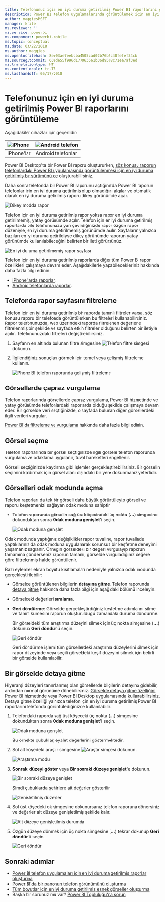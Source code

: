 ```yaml
---
title: Telefonunuz için en iyi duruma getirilmiş Power BI raporlarını görüntüleme
description: Power BI telefon uygulamalarında görüntülemek için en iyi duruma getirilmiş rapor sayfalarıyla etkileşim kurma hakkında bilgi edinin.
author: maggiesMSFT
manager: kfile
ms.reviewer: ''
ms.service: powerbi
ms.component: powerbi-mobile
ms.topic: conceptual
ms.date: 03/22/2018
ms.author: maggies
ms.openlocfilehash: 8ec03ae7eebcba4505cad02b76b9c48fefef34cb
ms.sourcegitcommit: 638de55f996d177063561b36d95c8c71ea7af3ed
ms.translationtype: HT
ms.contentlocale: tr-TR
ms.lasthandoff: 05/17/2018
---
```

# <a name="view-power-bi-reports-optimized-for-your-phone"></a>Telefonunuz için en iyi duruma getirilmiş Power BI raporlarını görüntüleme

Aşağıdakiler cihazlar için geçerlidir:

| ![iPhone](media/mobile-apps-view-phone-report/ios-logo-40-px.png) | ![Android telefon](media/mobile-apps-view-phone-report/android-logo-40-px.png) |
|:--- |:--- |
| iPhone'lar |Android telefonlar |

Power BI Desktop'ta bir Power BI raporu oluştururken, [söz konusu raporun telefonlardaki Power BI uygulamasında görüntülenmesi için en iyi duruma getirilmiş bir sürümünü de](desktop-create-phone-report.md) oluşturabilirsiniz.

Daha sonra telefonda bir Power BI raporunu açtığınızda Power BI raporun telefonlar için en iyi duruma getirilmiş olup olmadığını algılar ve otomatik olarak en iyi duruma getirilmiş raporu dikey görünümde açar.

![Dikey modda rapor](media/mobile-apps-view-phone-report/07-power-bi-phone-report-portrait.png)

Telefon için en iyi duruma getirilmiş rapor yoksa rapor en iyi duruma getirilmemiş, yatay görünümde açılır. Telefon için en iyi duruma getirilmiş raporlarda bile telefonunuzu yan çevirdiğinizde rapor özgün rapor düzeniyle, en iyi duruma getirilmemiş görünümde açılır. Sayfaların yalnızca bazıları en iyi duruma getirildiyse dikey görünümde raporun yatay görünümde kullanılabileceğini belirten bir ileti görürsünüz.

![En iyi duruma getirilmemiş rapor sayfası](media/mobile-apps-view-phone-report/06-power-bi-phone-report-page-not-optimized.png)

Telefon için en iyi duruma getirilmiş raporlarda diğer tüm Power BI rapor özellikleri çalışmaya devam eder. Aşağıdakilerle yapabilecekleriniz hakkında daha fazla bilgi edinin:

* [iPhone'larda raporlar](mobile-reports-in-the-mobile-apps.md). 
* [Android telefonlarda raporlar](mobile-reports-in-the-mobile-apps.md).

## <a name="filter-the-report-page-on-a-phone"></a>Telefonda rapor sayfasını filtreleme
Telefon için en iyi duruma getirilmiş bir raporda tanımlı filtreler varsa, söz konusu raporu bir telefonda görüntülerken bu filtreleri kullanabilirsiniz. Rapor telefonunuzda, web üzerindeki raporda filtrelenen değerlerle filtrelenmiş bir şekilde ve sayfada etkin filtreler olduğunu belirten bir iletiyle açılır. Telefonunuzdaki filtreleri değiştirebilirsiniz.

1. Sayfanın en altında bulunan filtre simgesine ![Telefon filtre simgesi](media/mobile-apps-view-phone-report/power-bi-phone-filter-icon.png) dokunun. 
2. İlgilendiğiniz sonuçları görmek için temel veya gelişmiş filtreleme kullanın.
   
    ![Phone BI telefon raporunda gelişmiş filtreleme](media/mobile-apps-view-phone-report/power-bi-iphone-advanced-filter-toronto.gif)

## <a name="cross-highlight-visuals"></a>Görsellerde çapraz vurgulama
Telefon raporlarında görsellerde çapraz vurgulama, Power BI hizmetinde ve yatay görünümde telefonlardaki raporlarda olduğu şekilde çalışmaya devam eder. Bir görselde veri seçtiğinizde, o sayfada bulunan diğer görsellerdeki ilgili verileri vurgular.

[Power BI'da filtreleme ve vurgulama](power-bi-reports-filters-and-highlighting.md) hakkında daha fazla bilgi edinin.

## <a name="select-visuals"></a>Görsel seçme
Telefon raporlarında bir görsel seçtiğinizde ilgili görsele telefon raporunda vurgulama ve odaklama uygulanır, tuval hareketleri engellenir.

Görseli seçtiğinizde kaydırma gibi işlemler gerçekleştirebilirsiniz. Bir görselin seçimini kaldırmak için görsel alanı dışındaki bir yere dokunmanız yeterlidir.

## <a name="open-visuals-in-focus-mode"></a>Görselleri odak modunda açma
Telefon raporları da tek bir görseli daha büyük görüntüleyip görseli ve raporu keşfetmenizi sağlayan odak moduna sahiptir.

* Telefon raporunda görselin sağ üst köşesindeki üç nokta (**...**) simgesine dokunduktan sonra **Odak moduna genişlet**'i seçin.
  
    ![Odak moduna genişlet](media/mobile-apps-view-phone-report/power-bi-phone-report-focus-mode.png)

Odak modunda yaptığınız değişiklikler rapor tuvaline, rapor tuvalinde yaptıklarınız da odak moduna uygulanarak sorunsuz bir keşfetme deneyimi yaşamanız sağlanır. Örneğin görseldeki bir değeri vurgulayıp raporun tamamına gönderseniz raporun tamamı, görselde vurguladığınız değere göre filtrelenmiş halde görüntülenir.

Bazı eylemler ekran boyutu kısıtlamaları nedeniyle yalnızca odak modunda gerçekleştirilebilir:

* Görselde görüntülenen bilgilerin **detayına gitme**. Telefon raporunda [detaya gitme](mobile-apps-view-phone-report.md#drill-down-in-a-visual) hakkında daha fazla bilgi için aşağıdaki bölümü inceleyin.
* Görseldeki değerleri **sıralama**.
* **Geri döndürme**: Görselde gerçekleştirdiğiniz keşfetme adımlarını silme ve tanım kümesini raporun oluşturulduğu zamandaki duruma döndürme.
  
    Bir görseldeki tüm araştırma düzeyini silmek için üç nokta simgesine (**...**) dokunup **Geri döndür**'ü seçin.
  
    ![Geri döndür](media/mobile-apps-view-phone-report/power-bi-phone-report-revert-levels.png)
  
    Geri döndürme işlemi tüm görsellerdeki araştırma düzeylerini silmek için rapor düzeyinde veya seçili görseldeki keşif düzeyini silmek için belirli bir görselde kullanılabilir.   

## <a name="drill-down-in-a-visual"></a>Bir görselde detaya gitme
Hiyerarşi düzeyleri tanımlanmış olan görsellerde bilgilerin detayına gidebilir, ardından normal görünüme dönebilirsiniz. [Görselde detaya gitme özelliğini](power-bi-visualization-drill-down.md) Power BI hizmetinde veya Power BI Desktop uygulamasında kullanabilirsiniz. Detaya gitme özelliği yalnızca telefon için en iyi duruma getirilmiş Power BI raporlarını telefonda görüntülediğinizde kullanılabilir. 

1. Telefondaki raporda sağ üst köşedeki üç nokta (**...**) simgesine dokunduktan sonra **Odak moduna genişlet**'i seçin.
   
    ![Odak moduna genişlet](media/mobile-apps-view-phone-report/power-bi-phone-report-focus-mode.png)
   
    Bu örnekte çubuklar, eyalet değerlerini göstermektedir.
2. Sol alt köşedeki araştır simgesine ![Araştır simgesi](media/mobile-apps-view-phone-report/power-bi-phone-report-explore-icon.png) dokunun.
   
    ![Araştırma modu](media/mobile-apps-view-phone-report/power-bi-phone-report-explore-mode.png)
3. **Sonraki düzeyi göster** veya **Bir sonraki düzeye genişlet**'e dokunun.
   
    ![Bir sonraki düzeye genişlet](media/mobile-apps-view-phone-report/power-bi-phone-report-expand-levels.png)
   
    Şimdi çubuklarda şehirlere ait değerler gösterilir.
   
    ![Genişletilmiş düzeyler](media/mobile-apps-view-phone-report/power-bi-phone-report-expanded-levels.png)
4. Sol üst köşedeki ok simgesine dokunursanız telefon raporuna dönersiniz ve değerler alt düzeye genişletilmiş şekilde kalır.
   
    ![Alt düzeye genişletilmiş durumda](media/mobile-apps-view-phone-report/power-bi-back-to-phone-report-expanded-levels.png)
5. Özgün düzeye dönmek için üç nokta simgesine (**...**) tekrar dokunup **Geri döndür**'ü seçin.
   
    ![Geri döndür](media/mobile-apps-view-phone-report/power-bi-phone-report-revert-levels.png)

## <a name="next-steps"></a>Sonraki adımlar
* [Power BI telefon uygulamaları için en iyi duruma getirilmiş raporlar oluşturma](desktop-create-phone-report.md)
* [Power BI'da bir panonun telefon görünümünü oluşturma](service-create-dashboard-mobile-phone-view.md)
* [Tüm boyutlar için en iyi duruma getirilmiş esnek görseller oluşturma](desktop-create-responsive-visuals.md)
* Başka bir sorunuz mu var? [Power BI Topluluğu'na sorun](http://community.powerbi.com/)


